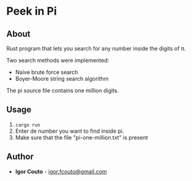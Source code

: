 # Peek in Pi

## About
Rust program that lets you search for any number inside the digits of π.

Two search methods were implemented:

- Naive brute force search
- Boyer-Moore string search algorithm

The pi source file contains one million digits.


## Usage

1. `cargo run`
2. Enter de number you want to find inside pi.
3. Make sure that the file "pi-one-million.txt" is present 


## Author

* **Igor Couto** - [igor.fcouto@gmail.com](mailto:igor.fcouto@gmail.com)

